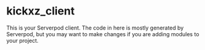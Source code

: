 # kickxz_client

This is your Serverpod client. The code in here is mostly generated by
Serverpod, but you may want to make changes if you are adding modules to your
project.
